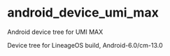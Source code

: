 # android_device_umi_max
Android device tree for UMI MAX

Device tree for LineageOS build, Android-6.0/cm-13.0
